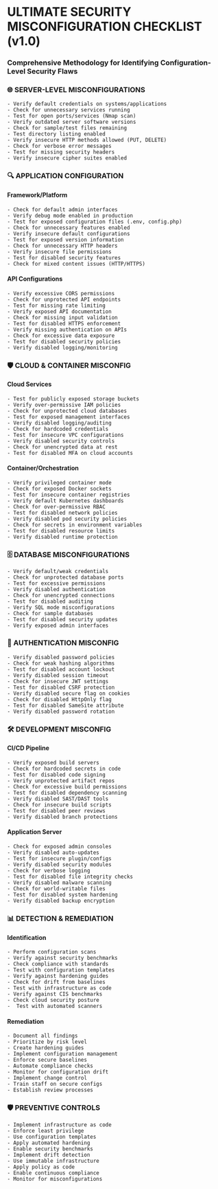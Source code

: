 # ULTIMATE SECURITY MISCONFIGURATION CHECKLIST (v1.0)

### Comprehensive Methodology for Identifying Configuration-Level Security Flaws

### 🌐 SERVER-LEVEL MISCONFIGURATIONS

    - Verify default credentials on systems/applications
    - Check for unnecessary services running
    - Test for open ports/services (Nmap scan)
    - Verify outdated server software versions
    - Check for sample/test files remaining
    - Test directory listing enabled
    - Verify insecure HTTP methods allowed (PUT, DELETE)
    - Check for verbose error messages
    - Test for missing security headers
    - Verify insecure cipher suites enabled

### 🔍 APPLICATION CONFIGURATION

#### Framework/Platform

    - Check for default admin interfaces
    - Verify debug mode enabled in production
    - Test for exposed configuration files (.env, config.php)
    - Check for unnecessary features enabled
    - Verify insecure default configurations
    - Test for exposed version information
    - Check for unnecessary HTTP headers
    - Verify insecure file permissions
    - Test for disabled security features
    - Check for mixed content issues (HTTP/HTTPS)

#### API Configurations

    - Verify excessive CORS permissions
    - Check for unprotected API endpoints
    - Test for missing rate limiting
    - Verify exposed API documentation
    - Check for missing input validation
    - Test for disabled HTTPS enforcement
    - Verify missing authentication on APIs
    - Check for excessive data exposure
    - Test for disabled security policies
    - Verify disabled logging/monitoring

### 🛡️ CLOUD & CONTAINER MISCONFIG

#### Cloud Services

    - Test for publicly exposed storage buckets
    - Verify over-permissive IAM policies
    - Check for unprotected cloud databases
    - Test for exposed management interfaces
    - Verify disabled logging/auditing
    - Check for hardcoded credentials
    - Test for insecure VPC configurations
    - Verify disabled security controls
    - Check for unencrypted data at rest
    - Test for disabled MFA on cloud accounts

#### Container/Orchestration

    - Verify privileged container mode
    - Check for exposed Docker sockets
    - Test for insecure container registries
    - Verify default Kubernetes dashboards
    - Check for over-permissive RBAC
    - Test for disabled network policies
    - Verify disabled pod security policies
    - Check for secrets in environment variables
    - Test for disabled resource limits
    - Verify disabled runtime protection

### 🗄️ DATABASE MISCONFIGURATIONS

    - Verify default/weak credentials
    - Check for unprotected database ports
    - Test for excessive permissions
    - Verify disabled authentication
    - Check for unencrypted connections
    - Test for disabled auditing
    - Verify SQL mode misconfigurations
    - Check for sample databases
    - Test for disabled security updates
    - Verify exposed admin interfaces

### 🔐 AUTHENTICATION MISCONFIG

    - Verify disabled password policies
    - Check for weak hashing algorithms
    - Test for disabled account lockout
    - Verify disabled session timeout
    - Check for insecure JWT settings
    - Test for disabled CSRF protection
    - Verify disabled secure flag on cookies
    - Check for disabled HttpOnly flag
    - Test for disabled SameSite attribute
    - Verify disabled password rotation

### 🛠️ DEVELOPMENT MISCONFIG

#### CI/CD Pipeline

    - Verify exposed build servers
    - Check for hardcoded secrets in code
    - Test for disabled code signing
    - Verify unprotected artifact repos
    - Check for excessive build permissions
    - Test for disabled dependency scanning
    - Verify disabled SAST/DAST tools
    - Check for insecure build scripts
    - Test for disabled peer reviews
    - Verify disabled branch protections

#### Application Server

    - Check for exposed admin consoles
    - Verify disabled auto-updates
    - Test for insecure plugin/configs
    - Verify disabled security modules
    - Check for verbose logging
    - Test for disabled file integrity checks
    - Verify disabled malware scanning
    - Check for world-writable files
    - Test for disabled system hardening
    - Verify disabled backup encryption

### 📊 DETECTION & REMEDIATION

#### Identification

    - Perform configuration scans
    - Verify against security benchmarks
    - Check compliance with standards
    - Test with configuration templates
    - Verify against hardening guides
    - Check for drift from baselines
    - Test with infrastructure as code
    - Verify against CIS benchmarks
    - Check cloud security posture
    -  Test with automated scanners

#### Remediation

    - Document all findings
    - Prioritize by risk level
    - Create hardening guides
    - Implement configuration management
    - Enforce secure baselines
    - Automate compliance checks
    - Monitor for configuration drift
    - Implement change control
    - Train staff on secure configs
    - Establish review processes

### 🛡️ PREVENTIVE CONTROLS

    - Implement infrastructure as code
    - Enforce least privilege
    - Use configuration templates
    - Apply automated hardening
    - Enable security benchmarks
    - Implement drift detection
    - Use immutable infrastructure
    - Apply policy as code
    - Enable continuous compliance
    - Monitor for misconfigurations
